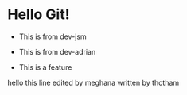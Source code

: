 # Hello Git!

- This is from dev-jsm
- This is from dev-adrian

- This is a feature

<!-- This is a Line -->
 hello this line edited by meghana 
written by thotham
